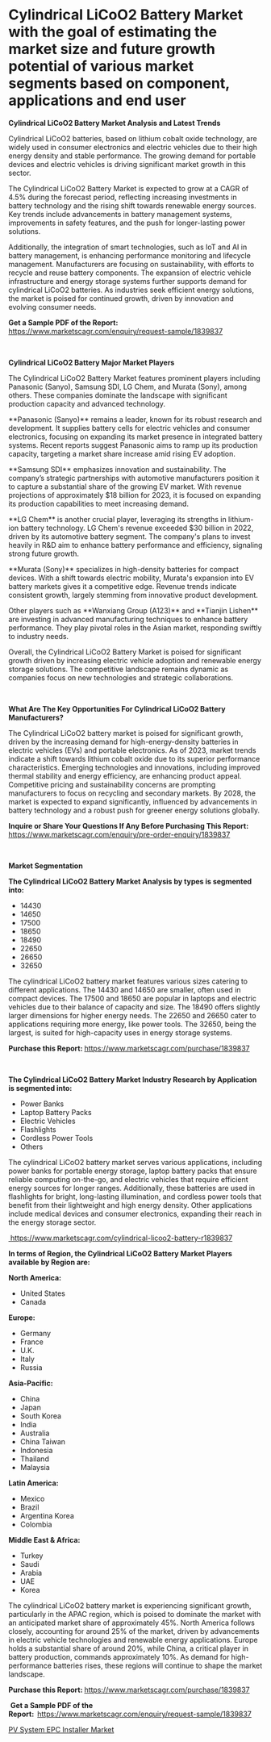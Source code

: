 <p><h1>Cylindrical LiCoO2 Battery Market with the goal of estimating the market size and future growth potential of various market segments based on component, applications and end user</h1></p><p><strong>Cylindrical LiCoO2 Battery Market Analysis and Latest Trends</strong></p>
<p><p>Cylindrical LiCoO2 batteries, based on lithium cobalt oxide technology, are widely used in consumer electronics and electric vehicles due to their high energy density and stable performance. The growing demand for portable devices and electric vehicles is driving significant market growth in this sector. </p><p>The Cylindrical LiCoO2 Battery Market is expected to grow at a CAGR of 4.5% during the forecast period, reflecting increasing investments in battery technology and the rising shift towards renewable energy sources. Key trends include advancements in battery management systems, improvements in safety features, and the push for longer-lasting power solutions. </p><p>Additionally, the integration of smart technologies, such as IoT and AI in battery management, is enhancing performance monitoring and lifecycle management. Manufacturers are focusing on sustainability, with efforts to recycle and reuse battery components. The expansion of electric vehicle infrastructure and energy storage systems further supports demand for cylindrical LiCoO2 batteries. As industries seek efficient energy solutions, the market is poised for continued growth, driven by innovation and evolving consumer needs.</p></p>
<p><strong>Get a Sample PDF of the Report:&nbsp;</strong> <a href="https://www.marketscagr.com/enquiry/request-sample/1839837?utm_campaign=3115&utm_medium=2&utm_source=Github&utm_content=ia&utm_term=07042025&utm_id=cylindrical-licoo2-battery">https://www.marketscagr.com/enquiry/request-sample/1839837</a></p>
<p>&nbsp;</p>
<p><strong>Cylindrical LiCoO2 Battery Major Market Players</strong></p>
<p><p>The Cylindrical LiCoO2 Battery Market features prominent players including Panasonic (Sanyo), Samsung SDI, LG Chem, and Murata (Sony), among others. These companies dominate the landscape with significant production capacity and advanced technology.</p><p>**Panasonic (Sanyo)** remains a leader, known for its robust research and development. It supplies battery cells for electric vehicles and consumer electronics, focusing on expanding its market presence in integrated battery systems. Recent reports suggest Panasonic aims to ramp up its production capacity, targeting a market share increase amid rising EV adoption.</p><p>**Samsung SDI** emphasizes innovation and sustainability. The company’s strategic partnerships with automotive manufacturers position it to capture a substantial share of the growing EV market. With revenue projections of approximately $18 billion for 2023, it is focused on expanding its production capabilities to meet increasing demand.</p><p>**LG Chem** is another crucial player, leveraging its strengths in lithium-ion battery technology. LG Chem's revenue exceeded $30 billion in 2022, driven by its automotive battery segment. The company's plans to invest heavily in R&D aim to enhance battery performance and efficiency, signaling strong future growth.</p><p>**Murata (Sony)** specializes in high-density batteries for compact devices. With a shift towards electric mobility, Murata's expansion into EV battery markets gives it a competitive edge. Revenue trends indicate consistent growth, largely stemming from innovative product development.</p><p>Other players such as **Wanxiang Group (A123)** and **Tianjin Lishen** are investing in advanced manufacturing techniques to enhance battery performance. They play pivotal roles in the Asian market, responding swiftly to industry needs.</p><p>Overall, the Cylindrical LiCoO2 Battery Market is poised for significant growth driven by increasing electric vehicle adoption and renewable energy storage solutions. The competitive landscape remains dynamic as companies focus on new technologies and strategic collaborations.</p></p>
<p>&nbsp;</p>
<p><strong>What Are The Key Opportunities For Cylindrical LiCoO2 Battery Manufacturers?</strong></p>
<p><p>The Cylindrical LiCoO2 battery market is poised for significant growth, driven by the increasing demand for high-energy-density batteries in electric vehicles (EVs) and portable electronics. As of 2023, market trends indicate a shift towards lithium cobalt oxide due to its superior performance characteristics. Emerging technologies and innovations, including improved thermal stability and energy efficiency, are enhancing product appeal. Competitive pricing and sustainability concerns are prompting manufacturers to focus on recycling and secondary markets. By 2028, the market is expected to expand significantly, influenced by advancements in battery technology and a robust push for greener energy solutions globally.</p></p>
<p><strong>Inquire or Share Your Questions If Any Before Purchasing This Report:</strong> <a href="https://www.marketscagr.com/enquiry/pre-order-enquiry/1839837?utm_campaign=3115&utm_medium=2&utm_source=Github&utm_content=ia&utm_term=07042025&utm_id=cylindrical-licoo2-battery">https://www.marketscagr.com/enquiry/pre-order-enquiry/1839837</a></p>
<p>&nbsp;</p>
<p><strong>Market Segmentation</strong></p>
<p><strong>The Cylindrical LiCoO2 Battery Market Analysis by types is segmented into:</strong></p>
<p><ul><li>14430</li><li>14650</li><li>17500</li><li>18650</li><li>18490</li><li>22650</li><li>26650</li><li>32650</li></ul></p>
<p><p>The cylindrical LiCoO2 battery market features various sizes catering to different applications. The 14430 and 14650 are smaller, often used in compact devices. The 17500 and 18650 are popular in laptops and electric vehicles due to their balance of capacity and size. The 18490 offers slightly larger dimensions for higher energy needs. The 22650 and 26650 cater to applications requiring more energy, like power tools. The 32650, being the largest, is suited for high-capacity uses in energy storage systems.</p></p>
<p><strong>Purchase this Report:&nbsp;</strong><a href="https://www.marketscagr.com/purchase/1839837?utm_campaign=3115&utm_medium=2&utm_source=Github&utm_content=ia&utm_term=07042025&utm_id=cylindrical-licoo2-battery">https://www.marketscagr.com/purchase/1839837</a></p>
<p>&nbsp;</p>
<p><strong>The Cylindrical LiCoO2 Battery Market Industry Research by Application is segmented into:</strong></p>
<p><ul><li>Power Banks</li><li>Laptop Battery Packs</li><li>Electric Vehicles</li><li>Flashlights</li><li>Cordless Power Tools</li><li>Others</li></ul></p>
<p><p>The cylindrical LiCoO2 battery market serves various applications, including power banks for portable energy storage, laptop battery packs that ensure reliable computing on-the-go, and electric vehicles that require efficient energy sources for longer ranges. Additionally, these batteries are used in flashlights for bright, long-lasting illumination, and cordless power tools that benefit from their lightweight and high energy density. Other applications include medical devices and consumer electronics, expanding their reach in the energy storage sector.</p></p>
<p><a href="https://www.marketscagr.com/cylindrical-licoo2-battery-r1839837?utm_campaign=3115&utm_medium=2&utm_source=Github&utm_content=ia&utm_term=07042025&utm_id=cylindrical-licoo2-battery">&nbsp;https://www.marketscagr.com/cylindrical-licoo2-battery-r1839837</a></p>
<p><strong>In terms of Region, the Cylindrical LiCoO2 Battery Market Players available by Region are:</strong></p>
<p>
    <p> <strong> North America: </strong>
        <ul>
            <li>United States</li>
            <li>Canada</li>
        </ul>
        </p> 
    <p> <strong> Europe: </strong>
        <ul>
            <li>Germany</li>
            <li>France</li>
            <li>U.K.</li>
            <li>Italy</li>
            <li>Russia</li>
        </ul>
        </p> 
    <p> <strong> Asia-Pacific: </strong>
        <ul>
            <li>China</li>
            <li>Japan</li>
            <li>South Korea</li>
            <li>India</li>
            <li>Australia</li>
            <li>China Taiwan</li>
            <li>Indonesia</li>
            <li>Thailand</li>
            <li>Malaysia</li>
        </ul>
        </p> 
    <p> <strong> Latin America: </strong>
        <ul>
            <li>Mexico</li>
            <li>Brazil</li>
            <li>Argentina Korea</li>
            <li>Colombia</li>
        </ul>
        </p> 
    <p> <strong> Middle East & Africa: </strong>
        <ul>
            <li>Turkey</li>
            <li>Saudi</li>
            <li>Arabia</li>
            <li>UAE</li>
            <li>Korea</li>
        </ul>
    </p>
    </p>
<p><p>The cylindrical LiCoO2 battery market is experiencing significant growth, particularly in the APAC region, which is poised to dominate the market with an anticipated market share of approximately 45%. North America follows closely, accounting for around 25% of the market, driven by advancements in electric vehicle technologies and renewable energy applications. Europe holds a substantial share of around 20%, while China, a critical player in battery production, commands approximately 10%. As demand for high-performance batteries rises, these regions will continue to shape the market landscape.</p></p>
<p><strong>Purchase this Report: </strong><a href="https://www.marketscagr.com/purchase/1839837?utm_campaign=3115&utm_medium=2&utm_source=Github&utm_content=ia&utm_term=07042025&utm_id=cylindrical-licoo2-battery">https://www.marketscagr.com/purchase/1839837</a></p>
<p>&nbsp;<strong>Get a Sample PDF of the Report:&nbsp;&nbsp;</strong><a href="https://www.marketscagr.com/enquiry/request-sample/1839837?utm_campaign=3115&utm_medium=2&utm_source=Github&utm_content=ia&utm_term=07042025&utm_id=cylindrical-licoo2-battery">https://www.marketscagr.com/enquiry/request-sample/1839837</a></p>
<p><strong></strong></p>
<p><p><a href="https://github.com/momossidram/Market-Research-Report-List-1/blob/main/pv-system-epc-installer-market.md?utm_campaign=3115&utm_medium=2&utm_source=Github&utm_content=ia&utm_term=07042025&utm_id=cylindrical-licoo2-battery">PV System EPC Installer Market</a></p></p>